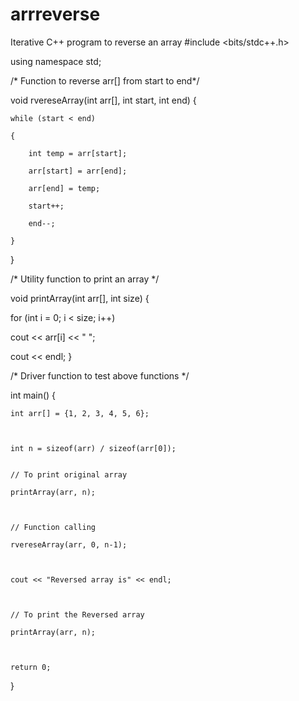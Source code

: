 # arrreverse
Iterative C++ program to reverse an array
#include <bits/stdc++.h>

using namespace std;
 
/* Function to reverse arr[] from start to end*/

void rvereseArray(int arr[], int start, int end)
{

    while (start < end)

    {

        int temp = arr[start]; 

        arr[start] = arr[end];

        arr[end] = temp;

        start++;

        end--;

    } 
}     
 
/* Utility function to print an array */

void printArray(int arr[], int size)
{

   for (int i = 0; i < size; i++)

   cout << arr[i] << " ";
 

   cout << endl;
} 
 
/* Driver function to test above functions */

int main() 
{

    int arr[] = {1, 2, 3, 4, 5, 6};

     

    int n = sizeof(arr) / sizeof(arr[0]); 
 

    // To print original array 

    printArray(arr, n);

     

    // Function calling

    rvereseArray(arr, 0, n-1);

     

    cout << "Reversed array is" << endl;

     

    // To print the Reversed array

    printArray(arr, n);

     

    return 0;
}
